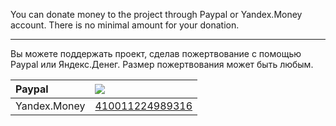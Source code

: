You can donate money to the project through Paypal or Yandex.Money account. There is no minimal amount for your donation.


---


Вы можете поддержать проект, сделав пожертвование с помощью Paypal или Яндекс.Денег. Размер пожертвования может быть любым.

|Paypal|      <a href='https://www.paypal.com/cgi-bin/webscr?cmd=_s-xclick&hosted_button_id=TMVRULGQBUZW2'> <img src='https://www.paypalobjects.com/en_US/i/btn/btn_donate_LG.gif' /> </a> |
|:-----|:----------------------------------------------------------------------------------------------------------------------------------------------------------------------------------|
|Yandex.Money| <a href='https://money.yandex.ru/embed/donate.xml?account=410011224989316&quickpay=donate&payment-type-choice=on&default-sum=100&targets=%D0%9F%D0%BE%D0%B4%D0%B4%D0%B5%D1%80%D0%B6%D0%BA%D0%B0+%D0%BF%D1%80%D0%BE%D0%B5%D0%BA%D1%82%D0%B0&target-visibility=on&project-name=Orion+Viewer&project-site=https%3A%2F%2Fcode.google.com%2Fp%2Forion-viewer%2F&button-text=01&comment=on&hint=%D0%92%D0%B0%D1%88+%D0%BA%D0%BE%D0%BC%D0%BC%D0%B5%D0%BD%D1%82%D0%B0%D1%80%D0%B8%D0%B9&successURL='>410011224989316</a>|